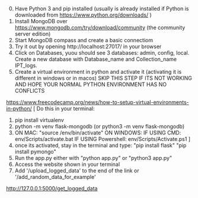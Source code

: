 0. Have Python 3 and pip installed (usually is already installed if Python is downloaded from https://www.python.org/downloads/ )
1. Install MongoDB over https://www.mongodb.com/try/download/community
(the community server edition)
2. Start MongoDB compass and create a basic connectiom
3. Try it out by opening http://localhost:27017/ in your browser
4. Click on Databases, yuou should see 3 databases: admin, config, local. Create a new database with Database_name and Collection_name IPT_logs.
5. Create a virtual environment in python and activate it (activating it is different in windows or in macos) SKIP THIS STEP IF ITS NOT WORKING AND HOPE YOUR NORMAL PYTHON ENVIRONMENT HAS NO CONFLICTS 

https://www.freecodecamp.org/news/how-to-setup-virtual-environments-in-python/
[ Do this in your terminal:
1. pip install virtualenv
2. python -m venv flask-mongodb (or python3 -m venv flask-mongodb)
3.  ON MAC:
"source /env/bin/activate"
    ON WINDOWS:
        IF USING CMD: env/Scripts/activate.bat
        IF USING Powershell: env/Scripts/Activate.ps1
]
6. once its activated, stay in the terminal and type:
"pip install flask"
"pip install pymongo"
7. Run the app.py either with "python app.py" or "python3 app.py"
8. Access the website shown in your terminal
9. Add '/upload_logged_data' to the end of the link or '/add_random_data_for_example'

http://127.0.0.1:5000/get_logged_data
